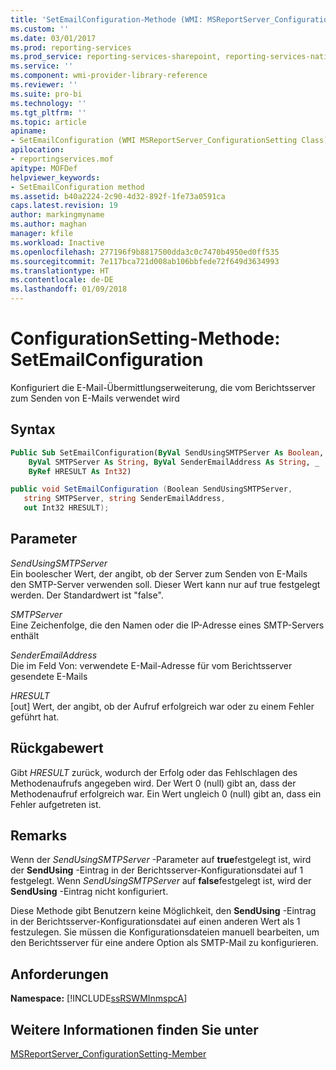 ```yaml
---
title: 'SetEmailConfiguration-Methode (WMI: MSReportServer_ConfigurationSetting) | Microsoft-Dokumentation'
ms.custom: ''
ms.date: 03/01/2017
ms.prod: reporting-services
ms.prod_service: reporting-services-sharepoint, reporting-services-native
ms.service: ''
ms.component: wmi-provider-library-reference
ms.reviewer: ''
ms.suite: pro-bi
ms.technology: ''
ms.tgt_pltfrm: ''
ms.topic: article
apiname:
- SetEmailConfiguration (WMI MSReportServer_ConfigurationSetting Class)
apilocation:
- reportingservices.mof
apitype: MOFDef
helpviewer_keywords:
- SetEmailConfiguration method
ms.assetid: b40a2224-2c90-4d32-892f-1fe73a0591ca
caps.latest.revision: 19
author: markingmyname
ms.author: maghan
manager: kfile
ms.workload: Inactive
ms.openlocfilehash: 277196f9b8817500dda3c0c7470b4950ed0ff535
ms.sourcegitcommit: 7e117bca721d008ab106bbfede72f649d3634993
ms.translationtype: HT
ms.contentlocale: de-DE
ms.lasthandoff: 01/09/2018
---
```

# <a name="configurationsetting-method---setemailconfiguration"></a>ConfigurationSetting-Methode: SetEmailConfiguration
  Konfiguriert die E-Mail-Übermittlungserweiterung, die vom Berichtsserver zum Senden von E-Mails verwendet wird  
  
## <a name="syntax"></a>Syntax  
  
```vb  
Public Sub SetEmailConfiguration(ByVal SendUsingSMTPServer As Boolean, _  
    ByVal SMTPServer As String, ByVal SenderEmailAddress As String, _  
    ByRef HRESULT As Int32)  
```  
  
```csharp  
public void SetEmailConfiguration (Boolean SendUsingSMTPServer,   
   string SMTPServer, string SenderEmailAddress,   
   out Int32 HRESULT);  
```  
  
## <a name="parameters"></a>Parameter  
 *SendUsingSMTPServer*  
 Ein boolescher Wert, der angibt, ob der Server zum Senden von E-Mails den SMTP-Server verwenden soll. Dieser Wert kann nur auf true festgelegt werden. Der Standardwert ist "false".  
  
 *SMTPServer*  
 Eine Zeichenfolge, die den Namen oder die IP-Adresse eines SMTP-Servers enthält  
  
 *SenderEmailAddress*  
 Die im Feld Von: verwendete E-Mail-Adresse für vom Berichtsserver gesendete E-Mails  
  
 *HRESULT*  
 [out] Wert, der angibt, ob der Aufruf erfolgreich war oder zu einem Fehler geführt hat.  
  
## <a name="return-value"></a>Rückgabewert  
 Gibt *HRESULT* zurück, wodurch der Erfolg oder das Fehlschlagen des Methodenaufrufs angegeben wird. Der Wert 0 (null) gibt an, dass der Methodenaufruf erfolgreich war. Ein Wert ungleich 0 (null) gibt an, dass ein Fehler aufgetreten ist.  
  
## <a name="remarks"></a>Remarks  
 Wenn der *SendUsingSMTPServer* -Parameter auf **true**festgelegt ist, wird der **SendUsing** -Eintrag in der Berichtsserver-Konfigurationsdatei auf 1 festgelegt. Wenn *SendUsingSMTPServer* auf **false**festgelegt ist, wird der **SendUsing** -Eintrag nicht konfiguriert.  
  
 Diese Methode gibt Benutzern keine Möglichkeit, den **SendUsing** -Eintrag in der Berichtsserver-Konfigurationsdatei auf einen anderen Wert als 1 festzulegen. Sie müssen die Konfigurationsdateien manuell bearbeiten, um den Berichtsserver für eine andere Option als SMTP-Mail zu konfigurieren.  
  
## <a name="requirements"></a>Anforderungen  
 **Namespace:** [!INCLUDE[ssRSWMInmspcA](../../includes/ssrswminmspca-md.md)]  
  
## <a name="see-also"></a>Weitere Informationen finden Sie unter  
 [MSReportServer_ConfigurationSetting-Member](../../reporting-services/wmi-provider-library-reference/msreportserver-configurationsetting-members.md)  
  
  
